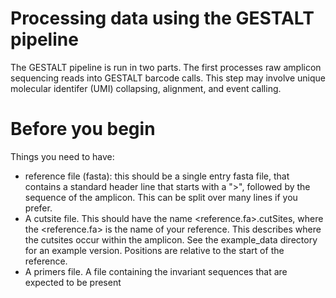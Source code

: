Processing data using the GESTALT pipeline
=============

The GESTALT pipeline is run in two parts. The first processes raw amplicon sequencing reads into GESTALT barcode calls. This step may involve unique molecular identifer (UMI) collapsing, alignment, and event calling.

Before you begin
=============
Things you need to have:
- reference file (fasta): this should be a single entry fasta file, that contains a standard header line that starts with a ">", followed by the sequence of the amplicon. This can be split over many lines if you prefer.
- A cutsite file. This should have the name <reference.fa>.cutSites, where the <reference.fa> is the name of your reference. This describes where the cutsites occur within the amplicon. See the example_data directory for an example version. Positions are relative to the start of the reference.
- A primers file. A file containing the invariant sequences that are expected to be present 